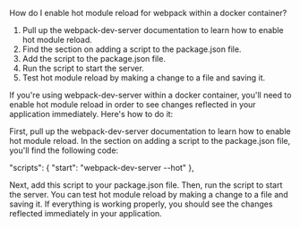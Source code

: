 How do I enable hot module reload for webpack within a docker container?

1. Pull up the webpack-dev-server documentation to learn how to enable hot module reload.
2. Find the section on adding a script to the package.json file.
3. Add the script to the package.json file.
4. Run the script to start the server.
5. Test hot module reload by making a change to a file and saving it.

If you're using webpack-dev-server within a docker container, you'll need to enable hot module reload in order to see changes reflected in your application immediately. Here's how to do it: 

First, pull up the webpack-dev-server documentation to learn how to enable hot module reload. In the section on adding a script to the package.json file, you'll find the following code: 

"scripts": {
"start": "webpack-dev-server --hot"
},

Next, add this script to your package.json file. Then, run the script to start the server. You can test hot module reload by making a change to a file and saving it. If everything is working properly, you should see the changes reflected immediately in your application.